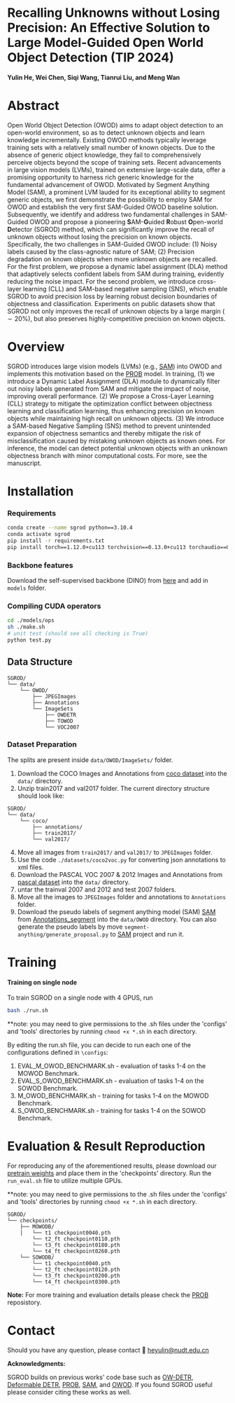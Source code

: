 # Recalling Unknowns without Losing Precision: An Effective Solution to Large Model-Guided Open World Object Detection (TIP 2024)

<!-- [`Paper`](https://arxiv.org/abs/2212.01424)  -->

#### Yulin He, Wei Chen, Siqi Wang, Tianrui Liu, and Meng Wan


# Abstract

Open World Object Detection (OWOD) aims to adapt object detection to an open-world environment, so as to detect unknown objects and learn knowledge incrementally.  Existing OWOD methods typically leverage training sets with a relatively small number of known objects. Due to the absence of generic object knowledge, they fail to comprehensively perceive objects beyond the scope of training sets. Recent advancements in large vision models (LVMs), trained on extensive large-scale data, offer a promising opportunity to harness rich generic knowledge for the fundamental advancement of OWOD.  Motivated by Segment Anything Model (SAM), a prominent LVM lauded for its exceptional ability to segment generic objects, we first demonstrate the possibility to employ SAM for OWOD and establish the very first SAM-Guided OWOD baseline solution. Subsequently, we identify and address two fundamental challenges in SAM-Guided OWOD and propose a pioneering **S**AM-**G**uided **R**obust **O**pen-world **D**etector (SGROD) method, which can significantly improve the recall of unknown objects without losing the precision on known objects. Specifically, the two challenges in SAM-Guided OWOD include:
(1) Noisy labels caused by the class-agnostic nature of SAM;
(2) Precision degradation on known objects when more unknown objects are recalled.
For the first problem, we propose a dynamic label assignment (DLA) method that adaptively selects confident labels from SAM during training, evidently reducing the noise impact.
For the second problem, we introduce cross-layer learning (CLL) and SAM-based negative sampling (SNS), which enable SGROD to avoid precision loss by learning robust decision boundaries of objectness and classification.
Experiments on public datasets show that SGROD not only improves the recall of unknown objects by a large margin ($\sim 20$\%), but also preserves highly-competitive precision on known objects.

# Overview

SGROD introduces large vision models (LVMs) (e.g., [SAM](https://github.com/facebookresearch/segment-anything)) into OWOD and implements this motivation based on the [PROB](https://github.com/orrzohar/PROB) model. In training, (1) we introduce a Dynamic Label Assignment (DLA) module to dynamically filter out noisy labels generated from SAM and mitigate the impact of noise, improving overall performance. (2) We propose a Cross-Layer Learning (CLL) strategy to mitigate the optimization conflict between objectness learning and classification learning, thus enhancing precision on known objects while maintaining high recall on unknown objects. (3) We introduce a SAM-based Negative Sampling (SNS) method to prevent unintended expansion of objectness semantics and thereby mitigate the risk of misclassification caused by mistaking unknown objects as known ones.  For inference, the model can detect potential unknown objects with an unknown objectness branch with minor computational costs. For more, see the manuscript.

# Installation

### Requirements

```bash
conda create --name sgrod python==3.10.4
conda activate sgrod
pip install -r requirements.txt
pip install torch==1.12.0+cu113 torchvision==0.13.0+cu113 torchaudio==0.12.0 --extra-index-url https://download.pytorch.org/whl/cu113
```

### Backbone features

Download the self-supervised backbone (DINO) from [here](https://dl.fbaipublicfiles.com/dino/dino_resnet50_pretrain/dino_resnet50_pretrain.pth) and add in `models` folder.

### Compiling CUDA operators
```bash
cd ./models/ops
sh ./make.sh
# unit test (should see all checking is True)
python test.py
```




## Data Structure

```
SGROD/
└── data/
    └── OWOD/
        ├── JPEGImages
        ├── Annotations
        └── ImageSets
            ├── OWDETR
            ├── TOWOD
            └── VOC2007
```

### Dataset Preparation

The splits are present inside `data/OWOD/ImageSets/` folder.
1. Download the COCO Images and Annotations from [coco dataset](https://cocodataset.org/#download) into the `data/` directory.
2. Unzip train2017 and val2017 folder. The current directory structure should look like:
```
SGROD/
└── data/
    └── coco/
        ├── annotations/
        ├── train2017/
        └── val2017/
```
4. Move all images from `train2017/` and `val2017/` to `JPEGImages` folder.
5. Use the code `./datasets/coco2voc.py` for converting json annotations to xml files.
6. Download the PASCAL VOC 2007 & 2012 Images and Annotations from [pascal dataset](http://host.robots.ox.ac.uk/pascal/VOC/) into the `data/` directory.
7. untar the trainval 2007 and 2012 and test 2007 folders.
8. Move all the images to `JPEGImages` folder and annotations to `Annotations` folder. 
9. Download the pseudo labels of segment anything model (SAM) [SAM](https://github.com/facebookresearch/segment-anything) from [Annotations_segment](https://drive.google.com/file/d/1yT8nmarUmdcLDMB5IB-s1o6isdUk_Jsh/) into the `data/OWOD` directory.
You can also generate the pseudo labels by move `segment-anything/generate_proposal.py` to [SAM](https://github.com/facebookresearch/segment-anything) project and run it.

# Training

#### Training on single node

To train SGROD on a single node with 4 GPUS, run
```bash
bash ./run.sh
```
**note: you may need to give permissions to the .sh files under the 'configs' and 'tools' directories by running `chmod +x *.sh` in each directory.

By editing the run.sh file, you can decide to run each one of the configurations defined in ``\configs``:

1. EVAL_M_OWOD_BENCHMARK.sh - evaluation of tasks 1-4 on the MOWOD Benchmark.
2. EVAL_S_OWOD_BENCHMARK.sh - evaluation of tasks 1-4 on the SOWOD Benchmark. 
3. M_OWOD_BENCHMARK.sh - training for tasks 1-4 on the MOWOD Benchmark.
5. S_OWOD_BENCHMARK.sh - training for tasks 1-4 on the SOWOD Benchmark.




# Evaluation & Result Reproduction

For reproducing any of the aforementioned results, please download our [pretrain weights](https://drive.google.com/file/d/177wiKq19uxn9g42C9Z06Q7-n00uhuaca) and place them in the 
'checkpoints' directory. Run the `run_eval.sh` file to utilize multiple GPUs.

**note: you may need to give permissions to the .sh files under the 'configs' and 'tools' directories by running `chmod +x *.sh` in each directory.


```
SGROD/
└── checkpoints/
    ├── MOWODB/
    |   └── t1 checkpoint0040.pth
        └── t2_ft checkpoint0110.pth
        └── t3_ft checkpoint0180.pth
        └── t4_ft checkpoint0260.pth
    └── SOWODB/
        └── t1 checkpoint0040.pth
        └── t2_ft checkpoint0120.pth
        └── t3_ft checkpoint0200.pth
        └── t4_ft checkpoint0300.pth
```


**Note:**
For more training and evaluation details please check the [PROB](https://github.com/orrzohar/PROB) reposistory.




<!-- # Citation

If you use PROB, please consider citing:

```
@misc{zohar2022prob,
  author = {Zohar, Orr and Wang, Kuan-Chieh and Yeung, Serena},
  title = {PROB: Probabilistic Objectness for Open World Object Detection},
  publisher = {arXiv},
  year = {2022}
}
``` -->

# Contact

Should you have any question, please contact :e-mail: heyulin@nudt.edu.cn

**Acknowledgments:**

SGROD builds on previous works' code base such as [OW-DETR](https://github.com/akshitac8/OW-DETR), [Deformable DETR](https://github.com/fundamentalvision/Deformable-DETR), [PROB](https://github.com/orrzohar/PROB), [SAM](https://github.com/facebookresearch/segment-anything.git), and [OWOD](https://github.com/JosephKJ/OWOD). If you found SGROD useful please consider citing these works as well.

